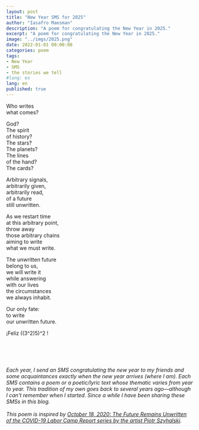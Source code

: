 ```yaml
---
layout: post
title: "New Year SMS for 2025"
author: "Iasafro Maesman"
description: "A poem for congratulating the New Year in 2025."
excerpt: "A poem for congratulating the New Year in 2025."
image: "../imgs/2025.png"
date: 2022-01-01 00:00:00
categories: poem
tags:
- New Year
- SMS
- the stories we tell
#lang: es
lang: en
published: true
---
```


Who writes  
what comes?  

God?  
The spirit  
of history?  
The stars?  
The planets?  
The lines  
of the hand?  
The cards?

Arbitrary signals,  
arbitrarily given,  
arbitrarily read,  
of a future  
still unwritten.

As we restart time  
at this arbitrary point,  
throw away  
those arbitrary chains  
aiming to write  
what we must write.

The unwritten future  
belong to us,  
we will write it  
while answering  
with our lives  
the circumstances  
we always inhabit.

Our only fate:  
to write  
our unwritten future.

¡Feliz ((3^2)5)^2 !

<br/>
<br/>
<br/>
<br/>
<div class="jumbotron abstract" style="font-style: italic;">
Each year, I send an SMS congratulating the new year to my friends and some acquaintances exactly when the new year arrives (where I am). Each SMS contains a poem or a poetic/lyric text whose thematic varies from year to year. This tradition of my own goes back to several years ago—although I can't remember when I started. Since a while I have been sharing these SMSs in this blog.
<br/><br/>
This poem is inspired by <a href="https://www.weareworkingallthetime.org/souvenirs/p/april-20-2020-everything-all-the-time-cbcex-afan9-lcycg"><em>October 18, 2020: The Future Remains Unwritten</em> of the <em>COVID-19 Labor Camp Report series</em> by the artist Piotr Szyhalski</a>.
</div>
